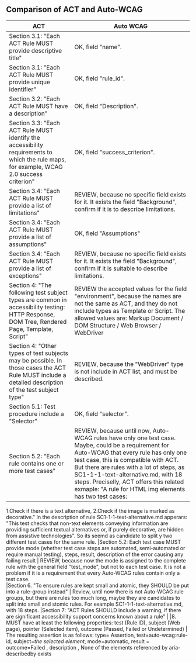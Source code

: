 ## Comparison of ACT and Auto-WCAG
|ACT | Auto WCAG
|----|---------
|Section 3.1: "Each ACT Rule MUST provide descriptive title" | OK, field "name". 
|Section 3.1: "Each ACT Rule MUST provide unique identifier" | OK, field "rule_id".
|Section 3.2: "Each ACT Rule MUST have a description" | OK, field "Description". 
|Section 3.3: "Each ACT Rule MUST identify the accessibility requirements to which the rule maps, for example, WCAG 2.0 success criterion" | OK, field "success_criterion". 
|Section 3.4: "Each ACT Rule MUST provide a list of limitations" | REVIEW, because no specific field exists for it. It exists the field "Background", confirm if it is to describe limitations.
|Section 3.4: "Each ACT Rule MUST provide a list of assumptions" | OK, field "Assumptions"
|Section 3.4: "Each ACT Rule MUST provide a list of exceptions" | REVIEW, because no specific field exists for it. It exists the field "Background", confirm if it is suitable to describe limitations.
|Section 4: "The following test subject types are common in accessibility testing: HTTP Response, DOM Tree, Rendered Page, Template, Script" | REVIEW the accepted values for the field "environment", because the names are not the same as ACT, and they do not include types as Template or Script. The allowed values are: Markup Document / DOM Structure / Web Browser / WebDriver 
|Section 4: "Other types of test subjects may be possible. In those cases the ACT Rule MUST include a detailed description of the test subject type" | REVIEW, because the "WebDriver" type is not include in ACT list, and must be described.
|Section 5.1: Test procedure include a "Selector" | OK, field "selector".
|Section 5.2: "Each rule contains one or more test cases" | REVIEW, because until now, Auto-WCAG rules have only one test case. Maybe, could be a requirement for Auto-WCAG that every rule has only one test case, this is compatible with ACT. But there are rules with a lot of steps, as SC1-1-1-text-alternative.md, with 18 steps. Preciselly, ACT offers this related exmaple: "A rule for HTML img elements has two test cases: 
1.Check if there is a text alternative, 2.Check if the image is marked as decorative." In the description of rule SC1-1-1-text-alternative.md apperars: "This test checks that non-text elements conveying information are providing sufficient textual alternatives or, if purely decorative, are hidden from assistive technologies". So its seemd as candidate to split y two different test cases for the same rule.
|Section 5.2: Each test case MUST provide mode (whether test case steps are automated, semi-automated or require manual testing), steps, result, description of the error causing any failing result | REVIEW, because now the mode is assigned to the complete rule with the general field "test_mode", but not to each test case. It is not a problem if it is a requirement that every Auto-WCAG rules contain only a test case.   
|Section 6. "To ensure rules are kept small and atomic, they SHOULD be put into a rule-group instead" | Review, until now there is not Auto-WCAG rule groups, but there are rules too much long, maybe they are candidates to split into small and stomic rules. For example SC1-1-1-text-alternative.md, with 18 steps.
|Section 7: "ACT Rules SHOULD include a warning, if there are significant accessibility support concerns known about a rule" | 
|8. MUST have at least the following properties:
test (Rule ID), subject (Web page), pointer (Selected item), outcome (Passed, Failed or Undetermined) | The resulting assertion is as follows: type= Assertion, test=auto-wcag:rule-id, subject=*the selected element*, mode=automatic,  result = <One TestResult from below> outcome=Failed , description , None of the elements referenced by aria-describedby exists
